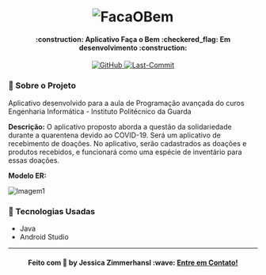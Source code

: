 <h1 align="center">
    <img alt="FacaOBem" title="FacaOBem" src="https://user-images.githubusercontent.com/23032478/84510842-81afef80-ac7a-11ea-81e6-56d26b4d81ac.png" />
</h1>

<h4 align="center"> 
  :construction: Aplicativo Faça o Bem :checkered_flag: Em desenvolvimento :construction:
 </h4> 

</h1>  
<p align="center">
     <a href="http://github.com/jlzimmerhansl/FacaOBemV03">
    <img alt="GitHub" src="https://img.shields.io/github/repo-size/jlzimmerhansl/FacaOBemV03?style=plastic">
  </a>    
                                                                                                         
  <a href="http://github.com/jlzimmerhansl/FacaOBemV03">
    <img alt="Last-Commit" src="https://img.shields.io/github/last-commit/jlzimmerhansl/FacaOBemV03?style=plastic">
  </a>  
</p>      

### :bookmark: Sobre o Projeto

Aplicativo desenvolvido para a aula de Programação avançada do curos Engenharia Informática - Instituto Politécnico da Guarda

**Descrição:** O aplicativo proposto aborda a questão da solidariedade durante a quarentena devido ao COVID-19. Será um aplicativo de recebimento de doações. No aplicativo, serão cadastrados as doações e produtos recebidos, e funcionará como uma espécie de inventário para essas doações.

**Modelo ER:**

![Imagem1](https://user-images.githubusercontent.com/23032478/83152860-23e4aa80-a0b3-11ea-9ddd-d375643dc9c3.png)

### :rocket: Tecnologias Usadas

* Java
* Android Studio

---

<h4 align="center">
    Feito com 💜  by Jessica Zimmerhansl :wave: <a href="www.linkedin.com/in/jessica-zimmerhansl" target="_blank">Entre em Contato!</a>
  
</h4>

